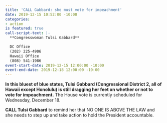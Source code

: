 ```yaml
---
title: 'CALL Gabbard: she must vote for impeachment'
date: 2019-12-15 10:52:00 -10:00
categories:
- action
is featured: true
call-script-text: |-
  **Congresswoman Tulsi Gabbard**

  DC Office
  (202) 225-4906
  Hawaii Office
  (808) 541-1986
event-start-date: 2019-12-15 12:00:00 -10:00
event-end-date: 2019-12-18 12:00:00 -10:00
---
```


**In this bluest of blue states, Tulsi Gabbard (Congressional District 2, all of Hawaii except Honolulu) is still dragging her feet on whether or not to vote for impeachment.**  The House vote is currently scheduled for Wednesday, December 18.  

**CALL Tulsi Gabbard** to remind her that NO ONE IS ABOVE THE LAW and she needs to step up and take action to hold the President accountable.